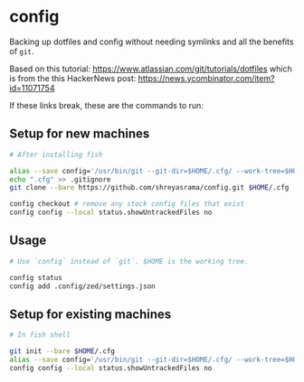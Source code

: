 # config

Backing up dotfiles and config without needing symlinks and all the benefits of `git`.

Based on this tutorial: https://www.atlassian.com/git/tutorials/dotfiles which is from the this HackerNews post: https://news.ycombinator.com/item?id=11071754

If these links break, these are the commands to run:

## Setup for new machines

```bash
# After installing fish

alias --save config='/usr/bin/git --git-dir=$HOME/.cfg/ --work-tree=$HOME'
echo ".cfg" >> .gitignore
git clone --bare https://github.com/shreyasrama/config.git $HOME/.cfg

config checkout # remove any stock config files that exist
config config --local status.showUntrackedFiles no
```

## Usage

```bash
# Use `config` instead of `git`. $HOME is the working tree.

config status
config add .config/zed/settings.json
```

## Setup for existing machines

```bash
# In fish shell

git init --bare $HOME/.cfg
alias --save config='/usr/bin/git --git-dir=$HOME/.cfg/ --work-tree=$HOME'
config config --local status.showUntrackedFiles no
```
